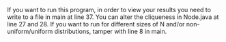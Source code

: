 If you want to run this program, in order to view your results you need to write to a file in main at line 37.
You can alter the cliqueness in Node.java at line 27 and 28. If you want to run for different sizes of N and/or non-uniform/uniform distributions, tamper with line 8 in main.
